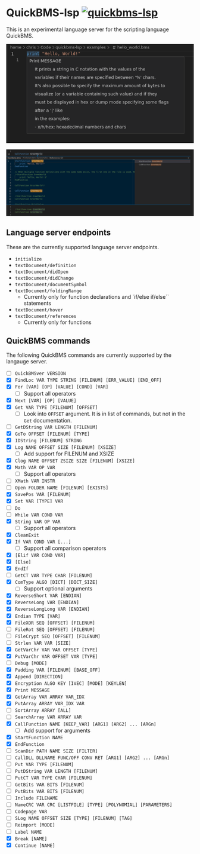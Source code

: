# QuickBMS-lsp [![quickbms-lsp](https://github.com/ExcaliburZero/quickbms-lsp/actions/workflows/quickbms-lsp.yml/badge.svg)](https://github.com/ExcaliburZero/quickbms-lsp/actions/workflows/quickbms-lsp.yml)
This is an experimental language server for the scripting language QuickBMS.

![An example of the hover documentation for the "print" keyword being shown in Visual Studio Code for a hello world program.](images/vscode_hover_keyword_documentation_01.png)

![An example of the goto references function for a "GreetWorld" function being shown in Visual Studio Code for a functions example script.](images/vscode_references_function_01.png)

## Language server endpoints
These are the currently supported language server endpoints.
* `initialize`
* `textDocument/definition`
* `textDocument/didOpen`
* `textDocument/didChange`
* `textDocument/documentSymbol`
* `textDocument/foldingRange`
    * Currently only for function declarations and `if/else if/else`` statements
* `textDocument/hover`
* `textDocument/references`
    * Currently only for functions

## QuickBMS commands
The following QuickBMS commands are currently supported by the langauge server.

* [ ] `QuickBMSver VERSION`
* [x] `FindLoc VAR TYPE STRING [FILENUM] [ERR_VALUE] [END_OFF]`
* [x] `For [VAR] [OP] [VALUE] [COND] [VAR]`
    * [ ] Support all operators
* [x] `Next [VAR] [OP] [VALUE]`
* [x] `Get VAR TYPE [FILENUM] [OFFSET]`
    * [ ] Look into `OFFSET` argument. It is in list of commands, but not in the `Get` documentation.
* [ ] `GetDString VAR LENGTH [FILENUM]`
* [x] `GoTo OFFSET [FILENUM] [TYPE]`
* [x] `IDString [FILENUM] STRING`
* [x] `Log NAME OFFSET SIZE [FILENUM] [XSIZE]`
    * [ ] Add support for FILENUM and XSIZE
* [x] `Clog NAME OFFSET ZSIZE SIZE [FILENUM] [XSIZE]`
* [x] `Math VAR OP VAR`
    * [ ] Support all operators
* [ ] `XMath VAR INSTR`
* [ ] `Open FOLDER NAME [FILENUM] [EXISTS]`
* [x] `SavePos VAR [FILENUM]`
* [x] `Set VAR [TYPE] VAR`
* [ ] `Do`
* [ ] `While VAR COND VAR`
* [x] `String VAR OP VAR`
    * [ ] Support all operators
* [x] `CleanExit`
* [x] `If VAR COND VAR [...]`
    * [ ] Support all comparison operators
* [x] `[Elif VAR COND VAR]`
* [x] `[Else]`
* [x] `EndIf`
* [ ] `GetCT VAR TYPE CHAR [FILENUM]`
* [x] `ComType ALGO [DICT] [DICT_SIZE]`
    * [ ] Support optional arguments
* [x] `ReverseShort VAR [ENDIAN]`
* [x] `ReverseLong VAR [ENDIAN]`
* [x] `ReverseLongLong VAR [ENDIAN]`
* [x] `Endian TYPE [VAR]`
* [x] `FileXOR SEQ [OFFSET] [FILENUM]`
* [ ] `FileRot SEQ [OFFSET] [FILENUM]`
* [ ] `FileCrypt SEQ [OFFSET] [FILENUM]`
* [ ] `Strlen VAR VAR [SIZE]`
* [x] `GetVarChr VAR VAR OFFSET [TYPE]`
* [x] `PutVarChr VAR OFFSET VAR [TYPE]`
* [ ] `Debug [MODE]`
* [x] `Padding VAR [FILENUM] [BASE_OFF]`
* [x] `Append [DIRECTION]`
* [x] `Encryption ALGO KEY [IVEC] [MODE] [KEYLEN]`
* [x] `Print MESSAGE`
* [x] `GetArray VAR ARRAY VAR_IDX`
* [x] `PutArray ARRAY VAR_IDX VAR`
* [ ] `SortArray ARRAY [ALL]`
* [ ] `SearchArray VAR ARRAY VAR`
* [x] `CallFunction NAME [KEEP_VAR] [ARG1] [ARG2] ... [ARGn]`
    * [ ] Add support for arguments
* [x] `StartFunction NAME`
* [x] `EndFunction`
* [ ] `ScanDir PATH NAME SIZE [FILTER]`
* [ ] `CallDLL DLLNAME FUNC/OFF CONV RET [ARG1] [ARG2] ... [ARGn]`
* [ ] `Put VAR TYPE [FILENUM]`
* [ ] `PutDString VAR LENGTH [FILENUM]`
* [ ] `PutCT VAR TYPE CHAR [FILENUM]`
* [ ] `GetBits VAR BITS [FILENUM]`
* [ ] `PutBits VAR BITS [FILENUM]`
* [ ] `Include FILENAME`
* [ ] `NameCRC VAR CRC [LISTFILE] [TYPE] [POLYNOMIAL] [PARAMETERS]`
* [ ] `Codepage VAR`
* [ ] `SLog NAME OFFSET SIZE [TYPE] [FILENUM] [TAG]`
* [ ] `Reimport [MODE]`
* [ ] `Label NAME`
* [x] `Break [NAME]`
* [x] `Continue [NAME]`